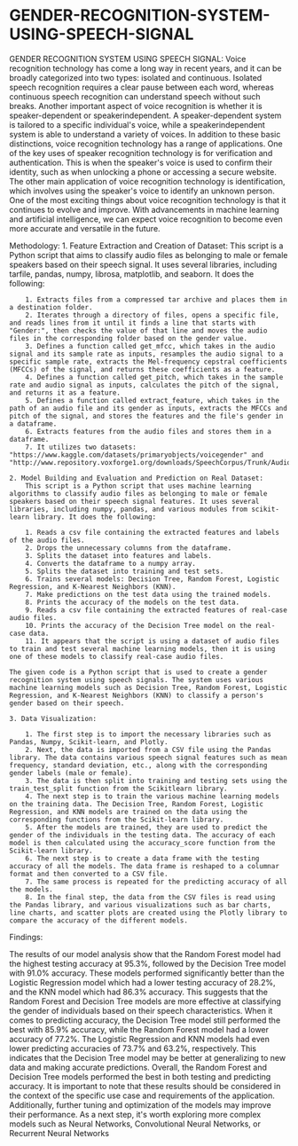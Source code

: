 # GENDER-RECOGNITION-SYSTEM-USING-SPEECH-SIGNAL
GENDER RECOGNITION SYSTEM USING SPEECH SIGNAL:
  Voice recognition technology has come a long way in recent years, and it can be broadly categorized into two types: isolated and continuous. Isolated speech recognition requires a clear pause between each word, whereas continuous speech recognition can understand speech without such breaks. Another important aspect of voice recognition is whether it is speaker-dependent or speakerindependent. A speaker-dependent system is tailored to a specific individual's voice, while a speakerindependent system is able to understand a variety of voices. In addition to these basic distinctions, voice recognition technology has a range of applications. One of the key uses of speaker recognition technology is for verification and authentication. This is when the speaker's voice is used to confirm their identity, such as when unlocking a phone or accessing a secure website. The other main application of voice recognition technology is identification, which involves using the speaker's voice to identify an unknown person. One of the most exciting things about voice recognition technology is that it continues to evolve and improve. With advancements in machine learning and artificial intelligence, we can expect voice recognition to become even more accurate and versatile in the future.

Methodology:
    1. Feature Extraction and Creation of Dataset:
        This script is a Python script that aims to classify audio files as belonging to male or female speakers based on their speech signal. It uses several libraries, including tarfile, pandas, numpy, librosa, matplotlib, and seaborn. It does the following:
        
        1. Extracts files from a compressed tar archive and places them in a destination folder.
        2. Iterates through a directory of files, opens a specific file, and reads lines from it until it finds a line that starts with "Gender:", then checks the value of that line and moves the audio files in the corresponding folder based on the gender value.
        3. Defines a function called get_mfcc, which takes in the audio signal and its sample rate as inputs, resamples the audio signal to a specific sample rate, extracts the Mel-frequency cepstral coefficients (MFCCs) of the signal, and returns these coefficients as a feature.
        4. Defines a function called get_pitch, which takes in the sample rate and audio signal as inputs, calculates the pitch of the signal, and returns it as a feature.
        5. Defines a function called extract_feature, which takes in the path of an audio file and its gender as inputs, extracts the MFCCs and pitch of the signal, and stores the features and the file's gender in a dataframe.
        6. Extracts features from the audio files and stores them in a dataframe.
        7. It utilizes two datasets: "https://www.kaggle.com/datasets/primaryobjects/voicegender" and "http://www.repository.voxforge1.org/downloads/SpeechCorpus/Trunk/Audio/Main/16kHz_16bit/".

    2. Model Building and Evaluation and Prediction on Real Dataset:
        This script is a Python script that uses machine learning algorithms to classify audio files as belonging to male or female speakers based on their speech signal features. It uses several libraries, including numpy, pandas, and various modules from scikit-learn library. It does the following:
        
        1. Reads a csv file containing the extracted features and labels of the audio files.
        2. Drops the unnecessary columns from the dataframe.
        3. Splits the dataset into features and labels.
        4. Converts the dataframe to a numpy array.
        5. Splits the dataset into training and test sets.
        6. Trains several models: Decision Tree, Random Forest, Logistic Regression, and K-Nearest Neighbors (KNN).
        7. Make predictions on the test data using the trained models.
        8. Prints the accuracy of the models on the test data.
        9. Reads a csv file containing the extracted features of real-case audio files.
        10. Prints the accuracy of the Decision Tree model on the real-case data.
        11. It appears that the script is using a dataset of audio files to train and test several machine learning models, then it is using one of these models to classify real-case audio files.
        
    The given code is a Python script that is used to create a gender recognition system using speech signals. The system uses various machine learning models such as Decision Tree, Random Forest, Logistic Regression, and K-Nearest Neighbors (KNN) to classify a person's gender based on their speech.
    
    3. Data Visualization:
    
        1. The first step is to import the necessary libraries such as Pandas, Numpy, Scikit-learn, and Plotly.
        2. Next, the data is imported from a CSV file using the Pandas library. The data contains various speech signal features such as mean frequency, standard deviation, etc., along with the corresponding gender labels (male or female).
        3. The data is then split into training and testing sets using the train_test_split function from the Scikitlearn library.
        4. The next step is to train the various machine learning models on the training data. The Decision Tree, Random Forest, Logistic Regression, and KNN models are trained on the data using the corresponding functions from the Scikit-learn library.
        5. After the models are trained, they are used to predict the gender of the individuals in the testing data. The accuracy of each model is then calculated using the accuracy_score function from the Scikit-learn library.
        6. The next step is to create a data frame with the testing accuracy of all the models. The data frame is reshaped to a columnar format and then converted to a CSV file.
        7. The same process is repeated for the predicting accuracy of all the models.
        8. In the final step, the data from the CSV files is read using the Pandas library, and various visualizations such as bar charts, line charts, and scatter plots are created using the Plotly library to compare the accuracy of the different models.
        
Findings:

  The results of our model analysis show that the Random Forest model had the highest testing accuracy at 95.3%, followed by the Decision Tree model with 91.0% accuracy. These models performed significantly better than the Logistic Regression model which had a lower testing accuracy of 28.2%, and the KNN model which had 86.3% accuracy. This suggests that the Random Forest and Decision Tree models are more effective at classifying the gender of individuals based on their speech
  characteristics. When it comes to predicting accuracy, the Decision Tree model still performed the best with 85.9% accuracy, while the Random Forest model had a lower accuracy of 77.2%. The Logistic Regression and KNN models had even lower predicting accuracies of 73.7% and 63.2%, respectively. This indicates that the Decision Tree model may be better at generalizing to new data and making accurate predictions. Overall, the Random Forest and Decision Tree models performed the best in both testing and predicting accuracy. It is important to note that these results should be considered in the context of the specific use case and requirements of the application. Additionally, further tuning and optimization of the models may improve their performance. As a next step, it's worth exploring more complex models such as Neural Networks, Convolutional Neural Networks, or Recurrent Neural Networks
